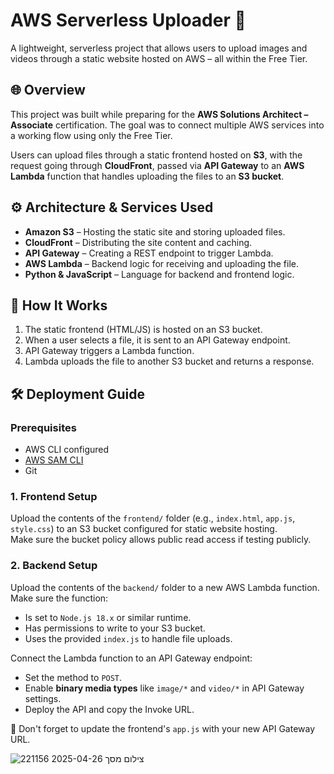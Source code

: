 # AWS Serverless Uploader 🚀

A lightweight, serverless project that allows users to upload images and videos through a static website hosted on AWS – all within the Free Tier.

## 🌐 Overview

This project was built while preparing for the **AWS Solutions Architect – Associate** certification. The goal was to connect multiple AWS services into a working flow using only the Free Tier.

Users can upload files through a static frontend hosted on **S3**, with the request going through **CloudFront**, passed via **API Gateway** to an **AWS Lambda** function that handles uploading the files to an **S3 bucket**.

## ⚙️ Architecture & Services Used

- **Amazon S3** – Hosting the static site and storing uploaded files.
- **CloudFront** – Distributing the site content and caching.
- **API Gateway** – Creating a REST endpoint to trigger Lambda.
- **AWS Lambda** – Backend logic for receiving and uploading the file.
- **Python & JavaScript** – Language for backend and frontend logic.

## 🧩 How It Works

1. The static frontend (HTML/JS) is hosted on an S3 bucket.
2. When a user selects a file, it is sent to an API Gateway endpoint.
3. API Gateway triggers a Lambda function.
4. Lambda uploads the file to another S3 bucket and returns a response.

## 🛠️ Deployment Guide

### Prerequisites

- AWS CLI configured
- [AWS SAM CLI](https://docs.aws.amazon.com/serverless-application-model/latest/developerguide/install-sam-cli.html)
- Git

### 1. Frontend Setup

Upload the contents of the `frontend/` folder (e.g., `index.html`, `app.js`, `style.css`) to an S3 bucket configured for static website hosting.  
Make sure the bucket policy allows public read access if testing publicly.

### 2. Backend Setup

Upload the contents of the `backend/` folder to a new AWS Lambda function.  
Make sure the function:
- Is set to `Node.js 18.x` or similar runtime.
- Has permissions to write to your S3 bucket.
- Uses the provided `index.js` to handle file uploads.

Connect the Lambda function to an API Gateway endpoint:
- Set the method to `POST`.
- Enable **binary media types** like `image/*` and `video/*` in API Gateway settings.
- Deploy the API and copy the Invoke URL.

🔁 Don't forget to update the frontend's `app.js` with your new API Gateway URL.


![צילום מסך 2025-04-26 221156](https://github.com/user-attachments/assets/4595d80c-aa61-47cc-9079-ede70af813d2)



